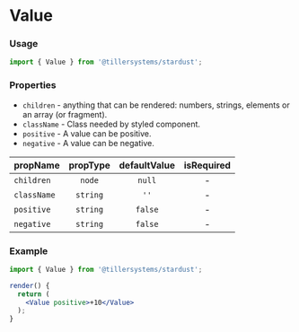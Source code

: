 # Value

### Usage

```jsx
import { Value } from '@tillersystems/stardust';
```

<!-- STORY -->

### Properties

- `children` - anything that can be rendered: numbers, strings, elements or an array (or fragment).
- `className` - Class needed by styled component.
- `positive` - A value can be positive.
- `negative` - A value can be negative.

| propName    | propType | defaultValue | isRequired |
| ----------- | :------: | :----------: | :--------: |
| `children`  |  `node`  |    `null`    |     -      |
| `className` | `string` |     `''`     |     -      |
| `positive`  | `string` |   `false`    |     -      |
| `negative`  | `string` |   `false`    |     -      |

### Example

```jsx
import { Value } from '@tillersystems/stardust';

render() {
  return (
    <Value positive>+10</Value>
  );
}
```

